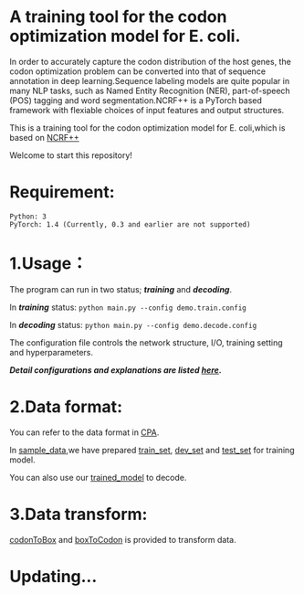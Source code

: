 A training tool for the codon optimization model for E. coli.
======
In order to accurately capture the codon distribution of the host genes, the codon optimization problem can be converted into that of sequence annotation in deep learning.Sequence labeling models are quite popular in many NLP tasks, such as Named Entity Recognition (NER), part-of-speech (POS) tagging and word segmentation.NCRF++ is a PyTorch based framework with flexiable choices of input features and output structures. 


This is a training tool for the codon optimization model for E. coli,which is based on [NCRF++](https://github.com/jiesutd/NCRFpp/tree/PyTorch0.3)


Welcome to start this repository!


Requirement:
======
	Python: 3  
	PyTorch: 1.4 (Currently, 0.3 and earlier are not supported)


1.Usage：
=========
The program can run in two status; ***training*** and ***decoding***.

In ***training*** status:
`python main.py --config demo.train.config`

In ***decoding*** status:
`python main.py --config demo.decode.config`

The configuration file controls the network structure, I/O, training setting and hyperparameters. 

***Detail configurations and explanations are listed [here](readme/Configuration.md).***


2.Data format:
=========
You can refer to the data format in [CPA](sample_data/CPA.txt). 

In [sample_data](sample_data),we have prepared [train_set](sample_data/cboxtrain.txt), [dev_set](sample_data/cboxdev.txt) and [test_set](sample_data/cboxtest.txt) for training model.

You can also use our [trained_model](sample_data/lstmcrf.0.model) to decode.


3.Data transform:
=========
[codonToBox](codonToBox.py) and [boxToCodon](codonToBox.py) is provided to transform data. 

Updating...
====


